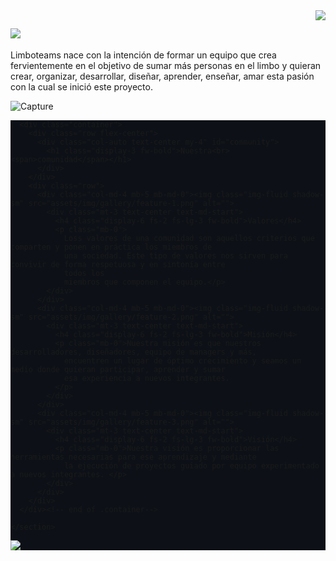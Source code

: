<img align="right" src="https://user-images.githubusercontent.com/5713670/87202985-820dcb80-c2b6-11ea-9f56-7ec461c497c3.gif" style="max-width: 100%; display: inline-block;" data-target="animated-image.originalImage" />

## <img  src="https://www.limboteams.com/assets/img/icons/logo.png" style="max-width: 100%; display: inline-block;" />
Limboteams
nace con la intención de formar un equipo que crea fervientemente en el objetivo de sumar más personas en el limbo y quieran crear, organizar, desarrollar, diseñar, aprender, enseñar, amar esta pasión con la cual se inició este proyecto.


![Capture](https://user-images.githubusercontent.com/86364396/216601912-dc28c52e-6413-4f3a-8e02-00f4b64c8fc5.PNG)


<section class="py-6" style="
    background: #0D1117;
">

      <div class="container">
        <div class="row flex-center">
          <div class="col-auto text-center my-4" id="community">
            <h1 class="display-3 fw-bold">Nuestra<br><span>comunidad</span></h1>
          </div>
        </div>
        <div class="row">
          <div class="col-md-4 mb-5 mb-md-0"><img class="img-fluid shadow-sm" src="assets/img/gallery/feature-1.png" alt="">
            <div class="mt-3 text-center text-md-start">
              <h4 class="display-6 fs-2 fs-lg-3 fw-bold">Valores</h4>
              <p class="mb-0">
                Loss valores de una comunidad son aquellos criterios que comparten y ponen en práctica los miembros de
                una sociedad. Este tipo de valores nos sirven para convivir de forma respetuosa y en sintonía entre
                todos los
                miembros que componen el equipo.</p>
            </div>
          </div>
          <div class="col-md-4 mb-5 mb-md-0"><img class="img-fluid shadow-sm" src="assets/img/gallery/feature-2.png" alt="">
            <div class="mt-3 text-center text-md-start">
              <h4 class="display-6 fs-2 fs-lg-3 fw-bold">Misión</h4>
              <p class="mb-0">Nuestra misión es que nuestros desarrolladores, diseñadores, equipo de managers y más,
                encuentren un lugar de óptimo crecimiento y seamos un medio donde quieran participar, aprender y sumar
                esa experiencia a nuevos integrantes.
              </p>
            </div>
          </div>
          <div class="col-md-4 mb-5 mb-md-0"><img class="img-fluid shadow-sm" src="assets/img/gallery/feature-3.png" alt="">
            <div class="mt-3 text-center text-md-start">
              <h4 class="display-6 fs-2 fs-lg-3 fw-bold">Visión</h4>
              <p class="mb-0">Nuestra visión es proporcionar las herramientas necesarias para ese aprendizaje y mediante
                la ejecución de proyectos guiado por equipo experimentado a nuevos integrantes. </p>
            </div>
          </div>
        </div>
      </div><!-- end of .container-->

    </section>

 <img  src="https://github.com/gauravghongde/social-icons/blob/master/SVG/Color/Gmail.svg" style="max-width: 100%; display: inline-block;" />
 
